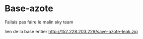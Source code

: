 # Base-azote
Fallais pas faire le malin sky team 

lien de la base entier http://152.228.203.229/save-azote-leak.zip
